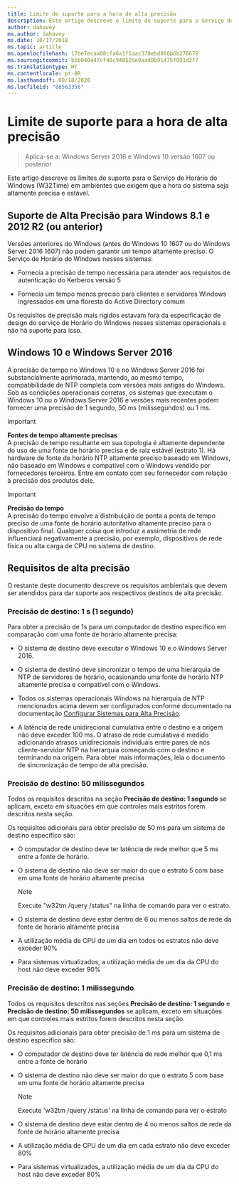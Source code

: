 ```yaml
---
title: Limite de suporte para a hora de alta precisão
description: Este artigo descreve o limite de suporte para o Serviço de Horário do Windows (W32Time) em ambientes que exigem que a hora do sistema seja altamente precisa e estável.
author: dahavey
ms.author: dahavey
ms.date: 10/17/2018
ms.topic: article
ms.openlocfilehash: 17be7ecaa08cfa6a1f5aac378ebd860b6b276678
ms.sourcegitcommit: b5b040a47cf48c94852de9aad8b91475f891d2f7
ms.translationtype: HT
ms.contentlocale: pt-BR
ms.lasthandoff: 08/18/2020
ms.locfileid: "88563356"
---
```

# <a name="support-boundary-for-high-accuracy-time"></a>Limite de suporte para a hora de alta precisão

>Aplica-se a: Windows Server 2016 e Windows 10 versão 1607 ou posterior

Este artigo descreve os limites de suporte para o Serviço de Horário do Windows (W32Time) em ambientes que exigem que a hora do sistema seja altamente precisa e estável.

## <a name="high-accuracy-support-for-windows-81-and-2012-r2-or-prior"></a>Suporte de Alta Precisão para Windows 8.1 e 2012 R2 (ou anterior)

Versões anteriores do Windows (antes do Windows 10 1607 ou do Windows Server 2016 1607) não podem garantir um tempo altamente preciso. O Serviço de Horário do Windows nesses sistemas:

-   Fornecia a precisão de tempo necessária para atender aos requisitos de autenticação do Kerberos versão 5

-   Fornecia um tempo menos preciso para clientes e servidores Windows ingressados em uma floresta do Active Directory comum

Os requisitos de precisão mais rígidos estavam fora da especificação de design do serviço de Horário do Windows nesses sistemas operacionais e não há suporte para isso.

## <a name="windows-10-and-windows-server-2016"></a>Windows 10 e Windows Server 2016

A precisão de tempo no Windows 10 e no Windows Server 2016 foi substancialmente aprimorada, mantendo, ao mesmo tempo, compatibilidade de NTP completa com versões mais antigas do Windows. Sob as condições operacionais corretas, os sistemas que executam o Windows 10 ou o Windows Server 2016 e versões mais recentes podem fornecer uma precisão de 1 segundo, 50 ms (milissegundos) ou 1 ms.

>[!IMPORTANT]
>**Fontes de tempo altamente precisas**<br>
>A precisão de tempo resultante em sua topologia é altamente dependente do uso de uma fonte de horário precisa e de raiz estável (estrato 1). Há hardware de fonte de horário NTP altamente preciso baseado em Windows, não baseado em Windows e compatível com o Windows vendido por fornecedores terceiros. Entre em contato com seu fornecedor com relação à precisão dos produtos dele.

>[!IMPORTANT]
>**Precisão do tempo**<br>
>A precisão do tempo envolve a distribuição de ponta a ponta de tempo preciso de uma fonte de horário autoritativo altamente preciso para o dispositivo final. Qualquer coisa que introduz a assimetria de rede influenciará negativamente a precisão, por exemplo, dispositivos de rede física ou alta carga de CPU no sistema de destino.

## <a name="high-accuracy-requirements"></a>Requisitos de alta precisão

O restante deste documento descreve os requisitos ambientais que devem ser atendidos para dar suporte aos respectivos destinos de alta precisão.

### <a name="target-accuracy-1-second-1s"></a>Precisão de destino: 1 s (1 segundo)

Para obter a precisão de 1s para um computador de destino específico em comparação com uma fonte de horário altamente precisa:

-   O sistema de destino deve executar o Windows 10 e o Windows Server 2016.

-   O sistema de destino deve sincronizar o tempo de uma hierarquia de NTP de servidores de horário, ocasionando uma fonte de horário NTP altamente precisa e compatível com o Windows.

-   Todos os sistemas operacionais Windows na hierarquia de NTP mencionados acima devem ser configurados conforme documentado na documentação [Configurar Sistemas para Alta Precisão](configuring-systems-for-high-accuracy.md).

-   A latência de rede unidirecional cumulativa entre o destino e a origem não deve exceder 100 ms. O atraso de rede cumulativa é medido adicionando atrasos unidirecionais individuais entre pares de nós cliente-servidor NTP na hierarquia começando com o destino e terminando na origem. Para obter mais informações, leia o documento de sincronização de tempo de alta precisão.

### <a name="target-accuracy-50-milliseconds"></a>Precisão de destino: 50 milissegundos

Todos os requisitos descritos na seção **Precisão de destino: 1 segundo** se aplicam, exceto em situações em que controles mais estritos forem descritos nesta seção.

Os requisitos adicionais para obter precisão de 50 ms para um sistema de destino específico são:

-   O computador de destino deve ter latência de rede melhor que 5 ms entre a fonte de horário.

-   O sistema de destino não deve ser maior do que o estrato 5 com base em uma fonte de horário altamente precisa

    >[!Note]
    >Execute "w32tm /query /status" na linha de comando para ver o estrato.

-   O sistema de destino deve estar dentro de 6 ou menos saltos de rede da fonte de horário altamente precisa

-   A utilização média de CPU de um dia em todos os estratos não deve exceder 90%

-   Para sistemas virtualizados, a utilização média de um dia da CPU do host não deve exceder 90%

### <a name="target-accuracy-1-millisecond"></a>Precisão de destino: 1 milissegundo

Todos os requisitos descritos nas seções **Precisão de destino: 1 segundo** e **Precisão de destino: 50 milissegundos** se aplicam, exceto em situações em que controles mais estritos forem descritos nesta seção.

Os requisitos adicionais para obter precisão de 1 ms para um sistema de destino específico são:

-   O computador de destino deve ter latência de rede melhor que 0,1 ms entre a fonte de horário

-   O sistema de destino não deve ser maior do que o estrato 5 com base em uma fonte de horário altamente precisa

    >[!Note]
    >Execute 'w32tm /query /status' na linha de comando para ver o estrato

-   O sistema de destino deve estar dentro de 4 ou menos saltos de rede da fonte de horário altamente precisa

-   A utilização média de CPU de um dia em cada estrato não deve exceder 80%

-   Para sistemas virtualizados, a utilização média de um dia da CPU do host não deve exceder 80%
